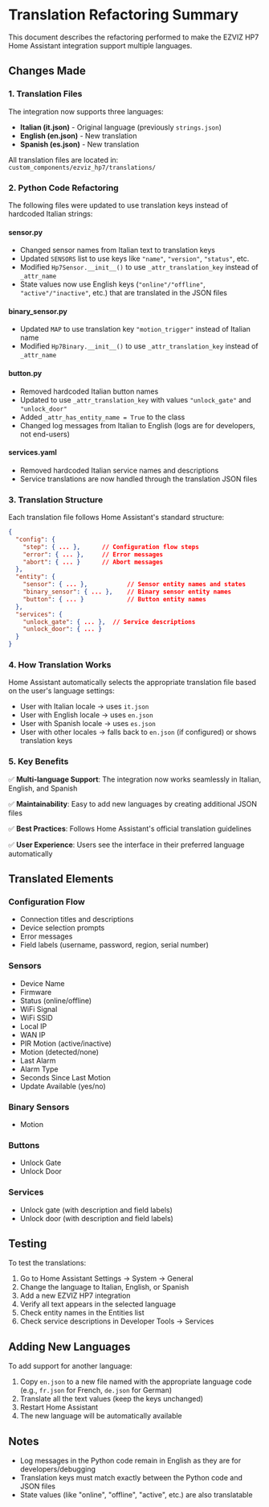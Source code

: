 # Translation Refactoring Summary

This document describes the refactoring performed to make the EZVIZ HP7 Home Assistant integration support multiple languages.

## Changes Made

### 1. Translation Files

The integration now supports three languages:

- **Italian (it.json)** - Original language (previously `strings.json`)
- **English (en.json)** - New translation
- **Spanish (es.json)** - New translation

All translation files are located in: `custom_components/ezviz_hp7/translations/`

### 2. Python Code Refactoring

The following files were updated to use translation keys instead of hardcoded Italian strings:

#### sensor.py
- Changed sensor names from Italian text to translation keys
- Updated `SENSORS` list to use keys like `"name"`, `"version"`, `"status"`, etc.
- Modified `Hp7Sensor.__init__()` to use `_attr_translation_key` instead of `_attr_name`
- State values now use English keys (`"online"/"offline"`, `"active"/"inactive"`, etc.) that are translated in the JSON files

#### binary_sensor.py
- Updated `MAP` to use translation key `"motion_trigger"` instead of Italian name
- Modified `Hp7Binary.__init__()` to use `_attr_translation_key` instead of `_attr_name`

#### button.py
- Removed hardcoded Italian button names
- Updated to use `_attr_translation_key` with values `"unlock_gate"` and `"unlock_door"`
- Added `_attr_has_entity_name = True` to the class
- Changed log messages from Italian to English (logs are for developers, not end-users)

#### services.yaml
- Removed hardcoded Italian service names and descriptions
- Service translations are now handled through the translation JSON files

### 3. Translation Structure

Each translation file follows Home Assistant's standard structure:

```json
{
  "config": {
    "step": { ... },      // Configuration flow steps
    "error": { ... },     // Error messages
    "abort": { ... }      // Abort messages
  },
  "entity": {
    "sensor": { ... },           // Sensor entity names and states
    "binary_sensor": { ... },    // Binary sensor entity names
    "button": { ... }            // Button entity names
  },
  "services": {
    "unlock_gate": { ... },  // Service descriptions
    "unlock_door": { ... }
  }
}
```

### 4. How Translation Works

Home Assistant automatically selects the appropriate translation file based on the user's language settings:

- User with Italian locale → uses `it.json`
- User with English locale → uses `en.json`
- User with Spanish locale → uses `es.json`
- User with other locales → falls back to `en.json` (if configured) or shows translation keys

### 5. Key Benefits

✅ **Multi-language Support**: The integration now works seamlessly in Italian, English, and Spanish

✅ **Maintainability**: Easy to add new languages by creating additional JSON files

✅ **Best Practices**: Follows Home Assistant's official translation guidelines

✅ **User Experience**: Users see the interface in their preferred language automatically

## Translated Elements

### Configuration Flow
- Connection titles and descriptions
- Device selection prompts
- Error messages
- Field labels (username, password, region, serial number)

### Sensors
- Device Name
- Firmware
- Status (online/offline)
- WiFi Signal
- WiFi SSID
- Local IP
- WAN IP
- PIR Motion (active/inactive)
- Motion (detected/none)
- Last Alarm
- Alarm Type
- Seconds Since Last Motion
- Update Available (yes/no)

### Binary Sensors
- Motion

### Buttons
- Unlock Gate
- Unlock Door

### Services
- Unlock gate (with description and field labels)
- Unlock door (with description and field labels)

## Testing

To test the translations:

1. Go to Home Assistant Settings → System → General
2. Change the language to Italian, English, or Spanish
3. Add a new EZVIZ HP7 integration
4. Verify all text appears in the selected language
5. Check entity names in the Entities list
6. Check service descriptions in Developer Tools → Services

## Adding New Languages

To add support for another language:

1. Copy `en.json` to a new file named with the appropriate language code (e.g., `fr.json` for French, `de.json` for German)
2. Translate all the text values (keep the keys unchanged)
3. Restart Home Assistant
4. The new language will be automatically available

## Notes

- Log messages in the Python code remain in English as they are for developers/debugging
- Translation keys must match exactly between the Python code and JSON files
- State values (like "online", "offline", "active", etc.) are also translatable
